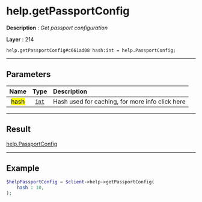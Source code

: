 # help.getPassportConfig

**Description** : *Get passport configuration*

**Layer** : 214

```tl
help.getPassportConfig#c661ad08 hash:int = help.PassportConfig;
```

---

## Parameters

| Name | Type | Description |
| :---: | :---: | :--- |
| <mark>hash</mark> | [`int`](type/int) | Hash used for caching, for more info click here |

---

## Result

[help.PassportConfig](type/help.PassportConfig)

---

## Example

```php
$helpPassportConfig = $client->help->getPassportConfig(
	hash : 10,
);
```